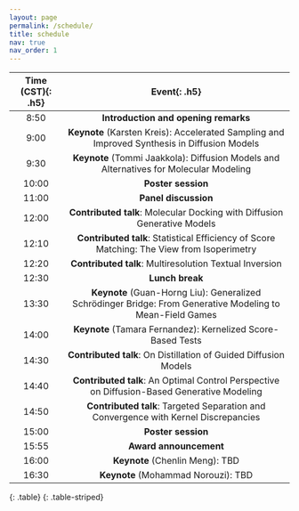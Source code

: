 ```yaml
---
layout: page
permalink: /schedule/
title: schedule
nav: true
nav_order: 1
---
```



| **Time (CST)**{: .h5} | **Event**{: .h5} |
| :-----:   | :-----: |
| 8:50 | **Introduction and opening remarks** |
| 9:00 | **Keynote** (Karsten Kreis): Accelerated Sampling and Improved Synthesis in Diffusion Models |
| 9:30 | **Keynote** (Tommi Jaakkola): Diffusion Models and Alternatives for Molecular Modeling |
| 10:00 | **Poster session** |
| 11:00 | **Panel discussion** |
| 12:00 | **Contributed talk**: Molecular Docking with Diffusion Generative Models |
| 12:10 | **Contributed talk**: Statistical Efficiency of Score Matching: The View from Isoperimetry |
| 12:20 | **Contributed talk**: Multiresolution Textual Inversion |
| 12:30 | **Lunch break** |
| 13:30 | **Keynote** (Guan-Horng Liu): Generalized Schrödinger Bridge: From Generative Modeling to Mean-Field Games |
| 14:00 | **Keynote** (Tamara Fernandez): Kernelized Score-Based Tests |
| 14:30 | **Contributed talk**: On Distillation of Guided Diffusion Models |
| 14:40 | **Contributed talk**: An Optimal Control Perspective on Diffusion-Based Generative Modeling |
| 14:50 | **Contributed talk**: Targeted Separation and Convergence with Kernel Discrepancies |
| 15:00 | **Poster session** |
| 15:55 | **Award announcement** |
| 16:00 | **Keynote** (Chenlin Meng): TBD |
| 16:30 | **Keynote** (Mohammad Norouzi): TBD |
{: .table}
{: .table-striped}
